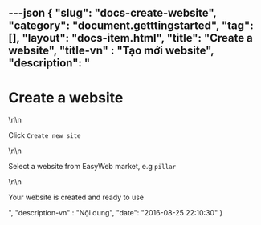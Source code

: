 ---json
{
    "slug": "docs-create-website",
    "category": "document.getttingstarted",
    "tag": [],
    "layout": "docs-item.html",
    "title": "Create a website",
    "title-vn" : "Tạo mới website",
    "description": "<h1>Create a website</h1>\n\n<p>Click <code>Create new site</code></p>\n\n<p>Select a website from EasyWeb market, e.g <code>pillar</code></p>\n\n<p>Your website is created and ready to use</p>",
    "description-vn" : "Nội dung",
    "date": "2016-08-25 22:10:30"
}
---